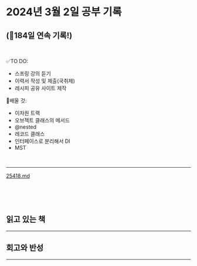 # 2024년 3월 2일 공부 기록 
## (🚀184일 연속 기록!)

<br>

✅TO DO: 

- 스프링 강의 듣기
- 이력서 작성 및 제출(국취제)
- 레시피 공유 사이트 제작

💭배울 것:

- 이차원 트랙
- 오브젝트 클래스의 메서드
- @nested
- 레코드 클래스
- 인터페이스로 분리해서 DI
- MST

<br>

---


[25418.md](..%2F..%2F..%2FAlgorithm%2FSolvedProblem%2FDFS%26BFS%2FBFS%2F%EC%8B%A4%EB%B2%84%2F25418%2F25418.md)

<br><br><br>

## 읽고 있는 책

---




## 회고와 반성

---
